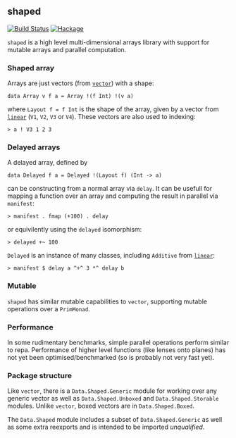 ## shaped

[![Build Status](https://travis-ci.org/cchalmers/shaped.svg)](https://travis-ci.org/cchalmers/shaped)
[![Hackage](https://img.shields.io/hackage/v/shaped.svg?style=flat)](https://hackage.haskell.org/package/shaped)

`shaped` is a high level multi-dimensional arrays library with support
for mutable arrays and parallel computation.

### Shaped array

Arrays are just vectors (from
[`vector`](http://hackage.haskell.org/package/vector)) with a shape:


```.haskell
data Array v f a = Array !(f Int) !(v a)
```

where `Layout f = f Int` is the shape of the array, given by a  vector
from [`linear`](http://hackage.haskell.org/package/linear) (`V1`, `V2`,
`V3` or `V4`). These vectors are also used to indexing:

```.haskell
> a ! V3 1 2 3
```

### Delayed arrays

A delayed array, defined by

```.haskell
data Delayed f a = Delayed !(Layout f) (Int -> a)
```

can be constructing from a normal array via `delay`. It can be usefull
for mapping a function over an array and computing the result in
parallel via `manifest`:

```.haskell
> manifest . fmap (+100) . delay
```

or equivilently using the `delayed` isomorphism:

```.haskell
> delayed +~ 100
```

`Delayed` is an instance of many classes, including `Additive` from
[`linear`](http://hackage.haskell.org/package/linear):

```.haskell
> manifest $ delay a ^+^ 3 *^ delay b
```

### Mutable

`shaped` has similar mutable capabilities to `vector`, supporting
mutable operations over a `PrimMonad`.

### Performance

In some rudimentary benchmarks, simple parallel operations perform
similar to repa. Performance of higher level functions (like lenses onto
planes) has not yet been optimised/benchmarked (so is probably not very
fast yet).

### Package structure

Like `vector`, there is a `Data.Shaped.Generic` module for working over
any generic vector as well as `Data.Shaped.Unboxed` and
`Data.Shaped.Storable` modules. Unlike `vector`, boxed vectors are in
`Data.Shaped.Boxed`.

The `Data.Shaped` module includes a subset of `Data.Shaped.Generic` as
well as some extra reexports and is intended to be imported
*unqualified*.

